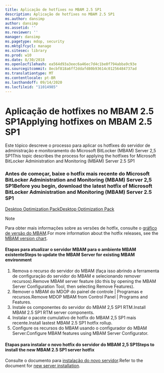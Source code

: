 ```yaml
---
title: Aplicação de hotfixes no MBAM 2.5 SP1
description: Aplicação de hotfixes no MBAM 2.5 SP1
ms.author: dansimp
author: dansimp
ms.assetid: ''
ms.reviewer: ''
manager: dansimp
ms.pagetype: mdop, security
ms.mktglfcycl: manage
ms.sitesec: library
ms.prod: w10
ms.date: 8/30/2018
ms.openlocfilehash: ea564d93a3eec6a46ec7d4c1be0f794abba9c93e
ms.sourcegitcommit: 8ecbf818a6ff2ddafd80b93614c01256484737ad
ms.translationtype: MT
ms.contentlocale: pt-BR
ms.lasthandoff: 09/14/2020
ms.locfileid: "11014985"
---
```

# <span data-ttu-id="bb90d-103">Aplicação de hotfixes no MBAM 2.5 SP1</span><span class="sxs-lookup"><span data-stu-id="bb90d-103">Applying hotfixes on MBAM 2.5 SP1</span></span>
<span data-ttu-id="bb90d-104">Este tópico descreve o processo para aplicar os hotfixes do servidor de administração e monitoramento do Microsoft BitLocker (MBAM) Server 2,5 SP1</span><span class="sxs-lookup"><span data-stu-id="bb90d-104">This topic describes the process for applying the hotfixes for Microsoft BitLocker Administration and Monitoring (MBAM) Server 2.5 SP1</span></span>

### <span data-ttu-id="bb90d-105">Antes de começar, baixe o hotfix mais recente do Microsoft BitLocker Administration and Monitoring (MBAM) Server 2,5 SP1</span><span class="sxs-lookup"><span data-stu-id="bb90d-105">Before you begin, download the latest hotfix of Microsoft BitLocker Administration and Monitoring (MBAM) Server 2.5 SP1</span></span>
[<span data-ttu-id="bb90d-106">Desktop Optimization Pack</span><span class="sxs-lookup"><span data-stu-id="bb90d-106">Desktop Optimization Pack</span></span>](https://www.microsoft.com/download/details.aspx?id=57157)

> [!NOTE]
> <span data-ttu-id="bb90d-107">Para obter mais informações sobre as versões de hotfix, consulte o [gráfico de versão do MBAM](https://docs.microsoft.com/archive/blogs/dubaisec/mbam-version-chart).</span><span class="sxs-lookup"><span data-stu-id="bb90d-107">For more information about the hotfix releases, see the [MBAM version chart](https://docs.microsoft.com/archive/blogs/dubaisec/mbam-version-chart).</span></span>

#### <span data-ttu-id="bb90d-108">Etapas para atualizar o servidor MBAM para o ambiente MBAM existente</span><span class="sxs-lookup"><span data-stu-id="bb90d-108">Steps to update the MBAM Server for existing MBAM environment</span></span> 
1. <span data-ttu-id="bb90d-109">Remova o recurso do servidor do MBAM (faça isso abrindo a ferramenta de configuração do servidor do MBAM e selecionando remover recursos).</span><span class="sxs-lookup"><span data-stu-id="bb90d-109">Remove MBAM server feature (do this by opening the MBAM Server Configuration Tool, then selecting Remove Features).</span></span>
2. <span data-ttu-id="bb90d-110">Remover o MBAM do MDOP do painel de controle | Programas e recursos.</span><span class="sxs-lookup"><span data-stu-id="bb90d-110">Remove MDOP MBAM from Control Panel | Programs and Features.</span></span>
3. <span data-ttu-id="bb90d-111">Instale os componentes do servidor do MBAM 2,5 SP1 RTM.</span><span class="sxs-lookup"><span data-stu-id="bb90d-111">Install MBAM 2.5 SP1 RTM server components.</span></span>
4. <span data-ttu-id="bb90d-112">Instalar o pacote cumulativo de hotfix do MBAM 2,5 SP1 mais recente.</span><span class="sxs-lookup"><span data-stu-id="bb90d-112">Install lastest MBAM 2.5 SP1 hotfix rollup.</span></span>
5. <span data-ttu-id="bb90d-113">Configure os recursos do MBAM usando o configurador do MBAM Server.</span><span class="sxs-lookup"><span data-stu-id="bb90d-113">Configure MBAM features using MBAM Server Configurator.</span></span>

#### <span data-ttu-id="bb90d-114">Etapas para instalar o novo hotfix do servidor do MBAM 2,5 SP1</span><span class="sxs-lookup"><span data-stu-id="bb90d-114">Steps to install the new MBAM 2.5 SP1 server hotfix</span></span>
<span data-ttu-id="bb90d-115">Consulte o documento para [instalação do novo servidor](deploying-the-mbam-25-server-infrastructure.md).</span><span class="sxs-lookup"><span data-stu-id="bb90d-115">Refer to the document for [new server installation](deploying-the-mbam-25-server-infrastructure.md).</span></span>
